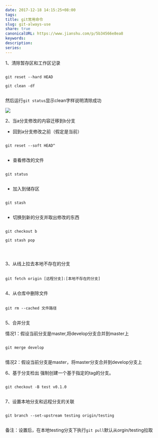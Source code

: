 ```yaml
---  
date: 2017-12-18 14:15:25+08:00  
tags:   
title: git常用命令  
slug: git-always-use  
share: true  
canonicalURL: https://www.jianshu.com/p/5b34566e8ea8  
keywords:   
description:   
series:   
---  
```

  
1、清除暂存区和工作区记录  
```  
git reset --hard HEAD   
git clean -df  
```  
然后运行`git status`显示clean字样说明清除成功  
![](/images/20231208091276no1.webp)  
  
2、当a分支修改的内容迁移到b分支  
  
* 回到a分支修改之前（假定是当前）  
```  
git reset --soft HEAD^  
```  
  
* 查看修改的文件  
```  
git status  
```  
  
* 加入到储存区  
```  
git stash  
```  
  
* 切换到新的分支并取出修改的东西  
```  
git checkout b  
git stash pop  
  
```  
  
3、从线上拉去本地不存在的分支  
  
```  
git fetch origin [远程分支]:[本地不存在的分支]  
```  
  
4、从仓库中删除文件  
```  
git rm --cached 文件路径  
```  
  
5、合并分支  
  
情况1：假设当前分支是master,将develop分支合并到master上  
  
```  
git merge develop  
```  
情况2：假设当前分支是master，将master分支合并到develop分支上  
  
6、基于分支检出 强制创建一个基于指定的tag的分支。  
```  
git checkout -B test v0.1.0  
```  
  
  
7、设置本地分支和远程分支的关联  
```  
git branch --set-upstream testing origin/testing  
```  
备注：设置后，在本地testing分支下执行`git pull`默认从orgin/testing拉取